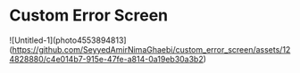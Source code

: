 # Custom Error Screen 

![Untitled-1](photo4553894813](https://github.com/SeyyedAmirNimaGhaebi/custom_error_screen/assets/124828880/c4e014b7-915e-47fe-a814-0a19eb30a3b2)
